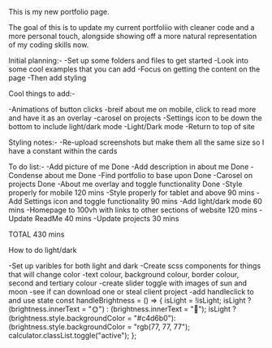 This is my new portfolio page.

The goal of this is to update my current portfoliio with cleaner code and a more personal touch, alongside showing off a more natural representation of my coding skills now.

Initial planning:-
-Set up some folders and files to get started
-Look into some cool examples that you can add
-Focus on getting the content on the page 
-Then add styling

Cool things to add:-

-Animations of button clicks
-breif about me on mobile, click to read more and have it as an overlay
-carosel on projects
-Settings icon to be down the bottom to include light/dark mode
-Light/Dark mode
-Return to top of site




Styling notes:-
-Re-upload screenshots but make them all the same size so I have a constant within the cards

To do list:-
-Add picture of me                              Done
-Add description in about me                    Done
-Condense about me                              Done
-Find portfolio to base upon                    Done
-Carosel on projects                            Done
-About me overlay and toggle functionality      Done
-Style properly for mobile                      120 mins
-Style properly for tablet and above            90 mins
-Add Settings icon and toggle functionality     90 mins
-Add light/dark mode                            60 mins
-Homepage to 100vh with links to other 
sections of website                             120 mins
-Update ReadMe                                  40 mins
-Update projects                                30 mins

TOTAL                                           430 mins 

How to do light/dark

-Set up varibles for both light and dark
-Create scss components for things that will change color
-text colour, background colour, border colour, second and tertiary colour
-create slider toggle with images of sun and moon -see if can download one or steal client project
-add handleclick to and use state 
const handleBrightness = () => {
  isLight = !isLight;
  isLight ? (brightness.innerText = "🌞") : (brightness.innerText = "🌚");
  isLight ? (brightness.style.backgroundColor = "#c4d6b0"): (brightness.style.backgroundColor = "rgb(77, 77, 77");
  calculator.classList.toggle("active");
};